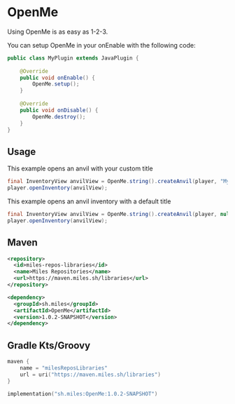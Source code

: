 # OpenMe

Using OpenMe is as easy as 1-2-3.

You can setup OpenMe in your onEnable with the following code:
```java
public class MyPlugin extends JavaPlugin {
    
    @Override
    public void onEnable() {
        OpenMe.setup();
    }
    
    @Override
    public void onDisable() {
        OpenMe.destroy();
    }
}
```

## Usage

This example opens an anvil with your custom title
```java
final InventoryView anvilView = OpenMe.string().createAnvil(player, "My Custom Anvil Name");
player.openInventory(anvilView);
```

This example opens an anvil inventory with a default title
```java
final InventoryView anvilView = OpenMe.string().createAnvil(player, null);
player.openInventory(anvilView);
```

## Maven

```xml
<repository>
  <id>miles-repos-libraries</id>
  <name>Miles Repositories</name>
  <url>https://maven.miles.sh/libraries</url>
</repository>

<dependency>
  <groupId>sh.miles</groupId>
  <artifactId>OpenMe</artifactId>
  <version>1.0.2-SNAPSHOT</version>
</dependency>
```

## Gradle Kts/Groovy

```kotlin
maven {
    name = "milesReposLibraries"
    url = uri("https://maven.miles.sh/libraries")
}

implementation("sh.miles:OpenMe:1.0.2-SNAPSHOT")
```

